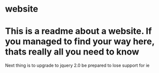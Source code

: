 website
=======
This is a readme about a website.
If you managed to find your way here, thats really all you need to know
=======
Next thing is to upgrade to jquery 2.0
be prepared to lose support for ie
